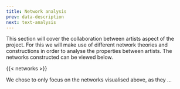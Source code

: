```yaml
---
title: Network analysis
prev: data-description
next: text-analysis
---
```


This section will cover the collaboration between artists aspect of the project. For this we will make use of different network theories and constructions in order to analyse the properties between artists. The networks constructed can be viewed below.

{{< networks >}}


We chose to only focus on the networks visualised above, as they ...

